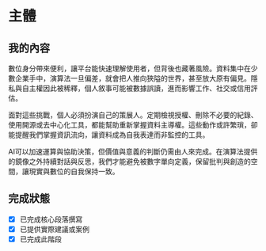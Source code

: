 # 主體

## 我的內容
數位身分帶來便利，讓平台能快速理解使用者，但背後也藏著風險。資料集中在少數企業手中，演算法一旦偏差，就會把人推向狹隘的世界，甚至放大原有偏見。隱私與自主權因此被稀釋，個人敘事可能被數據誤讀，進而影響工作、社交或信用評估。

面對這些挑戰，個人必須扮演自己的策展人。定期檢視授權、刪除不必要的紀錄、使用開源或去中心化工具，都能幫助重新掌握資料主導權。這些動作或許繁瑣，卻能提醒我們掌握資訊流向，讓資料成為自我表達而非監控的工具。

AI可以加速運算與協助決策，但價值與意義的判斷仍需由人來完成。在演算法提供的鏡像之外持續對話與反思，我們才能避免被數字單向定義，保留批判與創造的空間，讓現實與數位的自我保持一致。

## 完成狀態
- [x] 已完成核心段落撰寫
- [x] 已提供實際建議或案例
- [x] 已完成此階段
